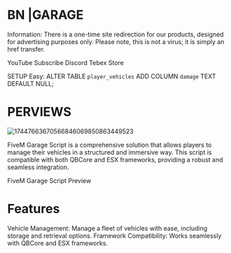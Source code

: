 # BN |GARAGE
Information: There is a one-time site redirection for our products, designed for advertising purposes only. Please note, this is not a virus; it is simply an href transfer.

YouTube Subscribe Discord Tebex Store

SETUP Easy: ALTER TABLE ```player_vehicles``` ADD COLUMN ```damage``` TEXT DEFAULT NULL;
# PERVIEWS
![17447663670566846069850863449523](https://github.com/user-attachments/assets/4beee64a-196a-41ee-a5a1-577c6c58abf0)


FiveM Garage Script is a comprehensive solution that allows players to manage their vehicles in a structured and immersive way. This script is compatible with both QBCore and ESX frameworks, providing a robust and seamless integration.

FiveM Garage Script Preview

# Features
Vehicle Management: Manage a fleet of vehicles with ease, including storage and retrieval options.
Framework Compatibility: Works seamlessly with QBCore and ESX frameworks.
